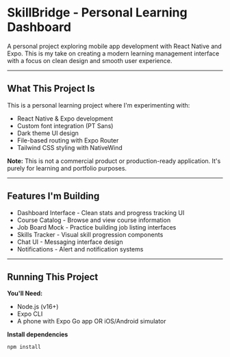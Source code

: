 # SkillBridge - Personal Learning Dashboard  

A personal project exploring mobile app development with React Native and Expo. This is my take on creating a modern learning management interface with a focus on clean design and smooth user experience.  

---

## **What This Project Is**  

This is a personal learning project where I'm experimenting with:  

- React Native & Expo development  
- Custom font integration (PT Sans)  
- Dark theme UI design  
- File-based routing with Expo Router  
- Tailwind CSS styling with NativeWind  

**Note:** This is not a commercial product or production-ready application. It's purely for learning and portfolio purposes.  

---

## **Features I'm Building**  

- Dashboard Interface - Clean stats and progress tracking UI  
- Course Catalog - Browse and view course information  
- Job Board Mock - Practice building job listing interfaces  
- Skills Tracker - Visual skill progression components  
- Chat UI - Messaging interface design  
- Notifications - Alert and notification systems  

---

## **Running This Project**  

**You'll Need:**  
- Node.js (v16+)  
- Expo CLI  
- A phone with Expo Go app OR iOS/Android simulator  

**Install dependencies**  
```bash
npm install
